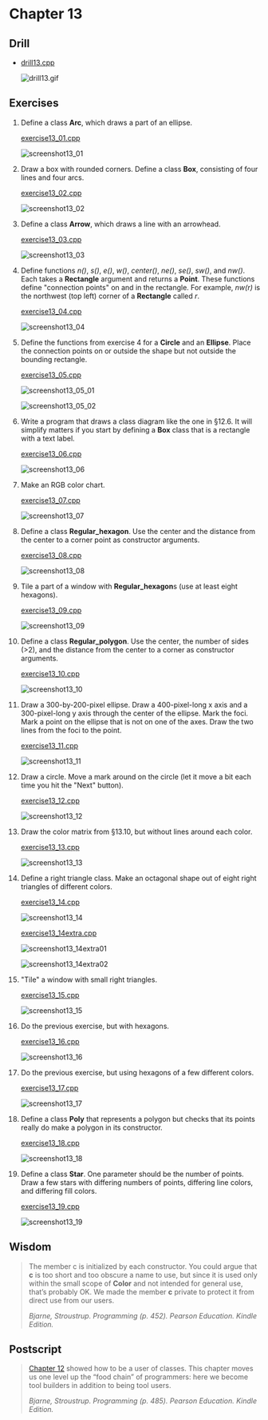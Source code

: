 # Chapter 13

## Drill

- [drill13.cpp](./drill13.cpp)

  ![drill13.gif](./drill13.gif)

## Exercises

1.  Define a class **Arc**, which draws a part of an ellipse.

    [exercise13_01.cpp](./exercise13_01.cpp)

    ![screenshot13_01](./screenshot13_01.gif)

2.  Draw a box with rounded corners. Define a class **Box**, consisting of four lines and four arcs.

    [exercise13_02.cpp](./exercise13_02.cpp)

    ![screenshot13_02](./screenshot13_02.gif)

3.  Define a class **Arrow**, which draws a line with an arrowhead.

    [exercise13_03.cpp](./exercise13_03.cpp)

    ![screenshot13_03](./screenshot13_03.gif)

4.  Define functions _n()_, _s()_, _e()_, _w()_, _center()_, _ne()_, _se()_, _sw()_, and _nw()_. Each takes a **Rectangle** argument and returns a **Point**. These functions define "connection points" on and in the rectangle. For example, _nw(r)_ is the northwest (top left) corner of a **Rectangle** called _r_.

    [exercise13_04.cpp](./exercise13_04.cpp)

    ![screenshot13_04](./screenshot13_04.gif)

5.  Define the functions from exercise 4 for a **Circle** and an **Ellipse**. Place the connection points on or outside the shape but not outside the bounding rectangle.

    [exercise13_05.cpp](./exercise13_05.cpp)

    ![screenshot13_05_01](./screenshot13_05_01.gif)

    ![screenshot13_05_02](./screenshot13_05_02.gif)

6.  Write a program that draws a class diagram like the one in §12.6. It will simplify matters if you start by defining a **Box** class that is a rectangle with a text label.

    [exercise13_06.cpp](./exercise13_06.cpp)

    ![screenshot13_06](./screenshot13_06.png)

7.  Make an RGB color chart.

    [exercise13_07.cpp](./exercise13_07.cpp)

    ![screenshot13_07](./screenshot13_07.png)

8.  Define a class **Regular_hexagon**. Use the center and the distance from the center to a corner point as constructor arguments.

    [exercise13_08.cpp](./exercise13_08.cpp)

    ![screenshot13_08](./screenshot13_08.gif)

9.  Tile a part of a window with **Regular_hexagon**s (use at least eight hexagons).

    [exercise13_09.cpp](./exercise13_09.cpp)

    ![screenshot13_09](./screenshot13_09.png)

10. Define a class **Regular_polygon**. Use the center, the number of sides (>2), and the distance from the center to a corner as constructor arguments.

    [exercise13_10.cpp](./exercise13_10.cpp)

    ![screenshot13_10](./screenshot13_10.gif)

11. Draw a 300-by-200-pixel ellipse. Draw a 400-pixel-long x axis and a 300-pixel-long y axis through the center of the ellipse. Mark the foci. Mark a point on the ellipse that is not on one of the axes. Draw the two lines from the foci to the point.

    [exercise13_11.cpp](./exercise13_11.cpp)

    ![screenshot13_11](./screenshot13_11.gif)

12. Draw a circle. Move a mark around on the circle (let it move a bit each time you hit the "Next" button).

    [exercise13_12.cpp](./exercise13_12.cpp)

    ![screenshot13_12](./screenshot13_12.gif)

13. Draw the color matrix from §13.10, but without lines around each color.

    [exercise13_13.cpp](./exercise13_13.cpp)

    ![screenshot13_13](./screenshot13_13.png)

14. Define a right triangle class. Make an octagonal shape out of eight right triangles of different colors.

    [exercise13_14.cpp](./exercise13_14.cpp)

    ![screenshot13_14](./screenshot13_14.gif)

    [exercise13_14extra.cpp](./exercise13_14extra.cpp)

    ![screenshot13_14extra01](./screenshot13_14extra01.gif)

    ![screenshot13_14extra02](./screenshot13_14extra02.gif)

15. "Tile" a window with small right triangles.

    [exercise13_15.cpp](./exercise13_15.cpp)

    ![screenshot13_15](./screenshot13_15.gif)

16. Do the previous exercise, but with hexagons.

    [exercise13_16.cpp](./exercise13_16.cpp)

    ![screenshot13_16](./screenshot13_16.png)

17. Do the previous exercise, but using hexagons of a few different colors.

    [exercise13_17.cpp](./exercise13_17.cpp)

    ![screenshot13_17](./screenshot13_17.png)

18. Define a class **Poly** that represents a polygon but checks that its points really do make a polygon in its constructor.

    [exercise13_18.cpp](./exercise13_18.cpp)

    ![screenshot13_18](./screenshot13_18.gif)

19. Define a class **Star**. One parameter should be the number of points. Draw a few stars with differing numbers of points, differing line colors, and differing fill colors.

    [exercise13_19.cpp](./exercise13_19.cpp)

    ![screenshot13_19](./screenshot13_19.png)

## Wisdom

> The member c is initialized by each constructor. You could argue that **c** is too short and too obscure a name to use, but since it is used only within the small scope of **Color** and not intended for general use, that’s probably OK. We made the member **c** private to protect it from direct use from our users.
>
> _Bjarne, Stroustrup. Programming (p. 452). Pearson Education. Kindle Edition._

## Postscript

> [Chapter 12](https://github.com/spero61/ppp2/blob/main/chapter12/README.md) showed how to be a user of classes. This chapter moves us one level up the “food chain” of programmers: here we become tool builders in addition to being tool users.
>
> _Bjarne, Stroustrup. Programming (p. 485). Pearson Education. Kindle Edition._
